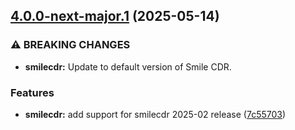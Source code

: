 ## [4.0.0-next-major.1](https://gitlab.com/smilecdr-public/smile-dh-helm-charts/compare/v3.0.0...v4.0.0-next-major.1) (2025-05-14)

### ⚠ BREAKING CHANGES

* **smilecdr:** Update to default version of Smile CDR.

### Features

* **smilecdr:** add support for smilecdr 2025-02 release ([7c55703](https://gitlab.com/smilecdr-public/smile-dh-helm-charts/commit/7c557036d7be66ca11e7c2d55b26bf21eae7d771))
